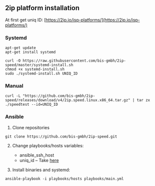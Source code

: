 ## 2ip platform installation

At first get uniq ID: [https://2ip.io/isp-platforms/](https://2ip.io/isp-platforms/)

### Systemd

```
apt-get update
apt-get install systemd
```

```
curl -O https://raw.githubusercontent.com/bis-gmbh/2ip-speed/master/systemd-install.sh  
chmod +x systemd-install.sh  
sudo ./systemd-install.sh UNIQ_ID
```

### Manual

```
curl -L "https://github.com/bis-gmbh/2ip-speed/releases/download/v4/2ip.speed.linux.x86_64.tar.gz" | tar zx
./speedtest --id=UNIQ_ID
```

### Ansible

1. Clone repositories

```git clone https://github.com/bis-gmbh/2ip-speed.git```

2. Change playbooks/hosts variables:
   - ansible_ssh_host
   - uniq_id – Take [here](https://2ip.io/isp-platforms/)

3. Install binaries and systemd:

```ansible-playbook -i playbooks/hosts playbooks/main.yml```
